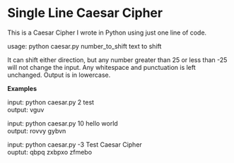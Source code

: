 Single Line Caesar Cipher
===

This is a Caesar Cipher I wrote in Python using just one line of code.

usage: python caesar.py number_to_shift text to shift

It can shift either direction, but any number greater than 25 or less than -25 will not change the input. Any whitespace and punctuation is left unchanged. Output is in lowercase.

**Examples**

input:      python caesar.py 2 test              
output:     vguv

input:      python caesar.py 10 hello world                    
output:     rovvy gybvn

input:      python caesar.py -3 Test Caesar Cipher                 
ouptut:     qbpq zxbpxo zfmebo